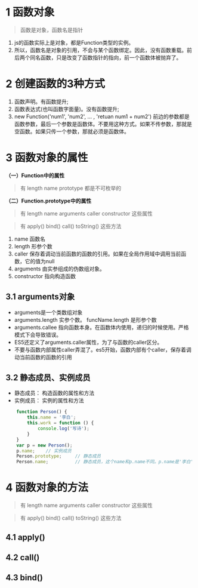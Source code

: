 # 1 函数对象
> 函数是对象，函数名是指针

1. js的函数实际上是对象，都是Function类型的实例。
2. 所以，函数名是对象的引用，不会与某个函数绑定。因此，没有函数重载。前后两个同名函数，只是改变了函数指针的指向，前一个函数体被抛弃了。
 
# 2 创建函数的3种方式
1. 函数声明。有函数提升; 
2. 函数表达式(也叫函数字面量)。没有函数提升;
3. new Function('num1', 'num2', ... , 'retuan num1 + num2') 前边的参数都是函数参数，最后一个参数是函数体。不要用这种方式。如果不传参数，那就是空函数。如果只传一个参数，那就必须是函数体。

# 3 函数对象的属性
**（一）Function中的属性**

> 有 length name prototype  都是不可枚举的

**（二）Function.prototype中的属性**

> 有 length name arguments caller constructor 这些属性

> 有 apply() bind() call() toString() 这些方法

1. name       函数名      
2. length     形参个数    
3. caller     保存着调动当前函数的函数的引用。如果在全局作用域中调用当前函数，它的值为null
4. arguments  由实参组成的伪数组对象。
5. constructor 指向构造函数

## 3.1 arguments对象
- arguments是一个类数组对象
- arguments.length 实参个数。  funcName.length 是形参个数
- arguments.callee 指向函数本身。在函数体内使用，递归的时候使用。严格模式下会导致错误。
- ES5还定义了arguments.caller属性，为了与函数的caller区分。
- 不要与函数内部属性caller弄混了。es5开始，函数内部有个caller，保存着调动当前函数的函数的引用

## 3.2 静态成员、实例成员
 
- 静态成员：   构造函数的属性和方法
- 实例成员：   实例的属性和方法

```javascript
    function Person() {
        this.name = '李白';
        this.work = function () {
            console.log('写诗');
        }
    }
    var p = new Person();
    p.name;    // 实例成员
    Person.prototype;     // 静态成员
    Person.name;          // 静态成员，这个name和p.name不同。p.name是'李白'；Person.name是'Person'
```

# 4 函数对象的方法
> 有 length name arguments caller constructor 这些属性

> 有 apply() bind() call() toString() 这些方法

## 4.1 apply()

## 4.2 call()

## 4.3 bind()